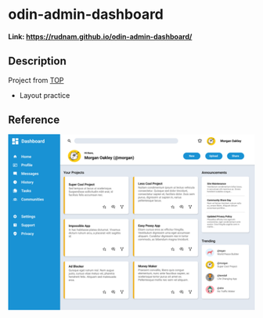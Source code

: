 # odin-admin-dashboard
#### Link: https://rudnam.github.io/odin-admin-dashboard/
## Description
Project from [TOP](https://www.theodinproject.com/lessons/node-path-intermediate-html-and-css-admin-dashboard)
- Layout practice
## Reference
![Reference image](assets/reference.png)